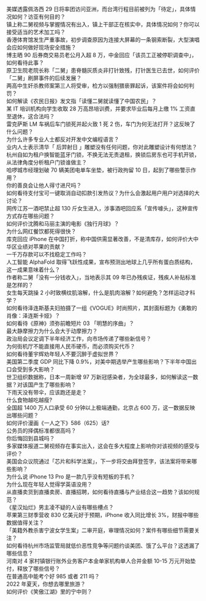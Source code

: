 美媒透露佩洛西 29 日将率团访问亚洲，而台湾行程目前被列为「待定」，具体情况如何？访亚有何目的？  
镇上称二舅视频与掌握情况有出入，镇上干部正在核实中，具体情况如何？你可以接受适当的艺术加工吗？  
香港体育馆发生严重事故，初步调查原因为连接大屏幕的一条钢索断裂，大型演唱会应如何做好现场安全措施？  
博主晒 90 后券商交易员老公月入超 8 万，中金回应「该员工正被停职调查中」，如何看待此事？  
原卫生院老院长称「二舅」患脊髓灰质炎非打针致残，打针医生已去世，如何评价「二舅」刷屏事件的后续发展？  
两高中生奸杀教师案第三人将受审，检方以强制猥亵罪起诉，该案件将会如何判罚？  
如何解读《农民日报》发文指「读懂二舅就读懂了中国农民」？  
某 IT 培训机构向学生收取 28 万高昂培训费，并要求毕业后每月上缴 1% 工资直至退休，这合法吗？  
雷克萨斯 LM 车祸后车门锁死并起火致 1 死 2 伤，车门为何无法打开？这反映了什么问题？  
为什么许多专业人士都反对开发中文编程语言？  
业内人士表示清华「 后羿射日 」雕塑没有任何问题，你对此雕塑设计有何想法？  
杭州自如为租户换智能蓝牙门锁，不换无法无责退租，换锁后房东也可手机开锁，从法律角度分析租户门锁谁做主？  
哈啰城市经理划破 70 辆美团电单车坐垫，被行政拘留 10 日，起到了哪些警示作用？  
你的善良会让他人得寸进尺吗？  
如何看待支付宝可一键取消自动扣款引发热议？为什么会激起用户用户对选择的大讨论？  
网传江苏一酒吧禁止超 130 斤女生进入，涉事酒吧回应系「宣传噱头」，这种宣传方式存在哪些问题？  
如何评价沈腾和马丽主演的电影《独行月球》？  
为什么网红餐饮都死得很快？  
库克回应 iPhone 在中国打折，称中国供需显著改善，不是清库存，如何评价大中华区业绩对苹果的贡献？  
一千万存款可以不找稳定工作吗？  
人工智能 AlphaFold 取得飞跃性成果，宣布预测出地球上几乎所有蛋白质结构，这一成果意味着什么？  
作者称二舅「没有一分钱收入」，当地表示其 09 年已办残疾证，残疾人补贴标准是怎样的？  
女生每天跳操 2 小时致横纹肌溶解，什么是肌肉溶解？如何避免？怎样运动才科学？  
如何看待泽连斯基夫妇拍摄了一组《VOGUE》时尚照片，其封面标题为《勇敢的肖像：泽连斯卡娅》？  
如何看待《原神》须弥前瞻短片 03 「明慧的序曲」？  
最大静摩擦力为什么会大于动摩擦力？  
政治局会议定调下半年经济工作，向市场传递了哪些新信号？  
为何街机厅不能直接用人民币硬币，而必须购买代币？  
如何看待董宇辉劝年轻人不要沉醉于虚拟世界？  
美国第二季度 GDP 同比下降 0.9%，对美中期选举产生哪些影响？下半年中国出口会受到多大影响？  
世卫组织数据称，日本一周新增 97 万新冠感染者，为全球最多，如何解读这一数据？对该国产生了哪些影响？  
下雨天没有带伞，应该跑还是走？  
什么食物越吃越瘦?  
全国超 1400 万人口承受 60 分钟以上极端通勤，北京占 600 万，这一数据反映出哪些问题？  
如何评价漫画《一人之下》586（625）话?  
公务员的择偶标准都很高吗？  
你后悔回到县城吗？  
多家媒体报道二舅视频存在事实出入，这会在多大程度上影响你对该视频的感受与评价？  
美国会众议院通过「芯片和科学法案」，下一步将交由拜登签字，该法案将带来哪些影响？  
为什么说 iPhone 13 Pro 是一款几乎没有短板的手机？  
为什么现在年轻人觉得学英语没用？  
从直播卖货到直播卖房、直播招聘，如何看待直播与产业结合这一趋势？该如何规范？  
《星汉灿烂》男主凌不疑的人设有哪些槽点？  
苹果第三财季营收 830 亿美元好于预期，iPhone 收入同比增长 3%，财报中哪些数据值得关注？  
「美籍外教杀害宁波女学生案」二审开庭，审理情况如何？案件有哪些细节需要关注？  
如何看待杭州市场监管局就低价恶性竞争等问题约谈美团、饿了么平台？这透漏了哪些信息？  
河南对 4 家村镇银行账外业务客户本金单家机构单人合并金额 10-15 万元开始垫付，释放了哪些信号？  
在普通高中能考个好 985 或者 211 吗？  
2022 年夏天，你想去哪里旅游？  
如何评价《笑傲江湖》里的宁中则？  
